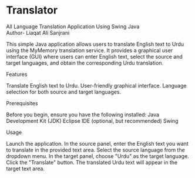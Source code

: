 # Translator
All Language  Translation Application  Using Swing Java
<br>
Author- Liaqat Ali Sanjrani

This simple Java application allows users to translate English text to Urdu using the MyMemory translation service. 
It provides a graphical user interface (GUI) where users can enter English text, select the source and target languages, 
and obtain the corresponding Urdu translation.

Features

Translate English text to Urdu.
User-friendly graphical interface.
Language selection for both source and target languages.

Prerequisites

Before you begin, ensure you have the following installed:
Java Development Kit (JDK)
Eclipse IDE (optional, but recommended)
Swing

Usage

Launch the application.
In the source panel, enter the English text you want to translate in the provided text area.
Select the source language from the dropdown menu.
In the target panel, choose "Urdu" as the target language.
Click the "Translate" button.
The translated Urdu text will appear in the target text area.
